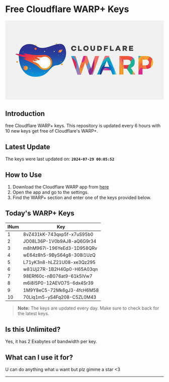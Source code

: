 
# Free Cloudflare WARP+ Keys

![Banner](asset/IMG_20240629_142710_129.jpg)

## Introduction

free Cloudflare WARP+ keys. This repository is updated every 6 hours with 10 new keys get free of Cloudflare's WARP+.

## Latest Update

The keys were last updated on: **`2024-07-29 00:05:52`**

## How to Use

1. Download the Cloudflare WARP app from [here](https://1.1.1.1/)
2. Open the app and go to the settings.
3. Find the WARP+ section and enter one of the keys provided below.

## Today's WARP+ Keys

| INum | Key |
|-------|-----|
| 1     | 8vZ431kK-743qxp5f-x7uS95b0               |
| 2     | JO08L36P-1V0b9AJ8-aQ6G9r34               |
| 3     | m8hM967i-196YeEd3-1D958QRv               |
| 4     | wE64z8h5-9ByS64g8-308i1UzQ               |
| 5     | L71yK3n8-hLZ21U08-xe3Qz295               |
| 6     | w81Uj27R-1B2H4Gp0-H65A03qn               |
| 7     | 98ERf60c-nB076at9-61k5lVw7               |
| 8     | m6i8l5P0-12AEVO75-6dx4Sr39               |
| 9     | 1M9Y8eC5-72Mk6gJ3-4fcH6M58               |
| 10    | 70Llq1m5-yS4Fq208-C5ZL0M43               |


> **Note:** The keys are updated every day. Make sure to check back for the latest keys.

## Is this Unlimited?

Yes, it has 2 Exabytes of bandwidth per key.

## What can I use it for?
U can do anything what u want but plz gimme a star <3

---

